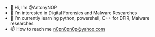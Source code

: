 - 👋 Hi, I’m @AntonyN0P
- 👀 I’m interested in Digital Forensics and Malware Researches
- 🌱 I’m currently learning python, powershell, C++ for DFIR, Malware researches
- 📫 How to reach me n0pn0pn0p@yahoo.com

<!---
AntonyN0P/AntonyN0P is a ✨ special ✨ repository because its `README.md` (this file) appears on your GitHub profile.
You can click the Preview link to take a look at your changes.
--->
